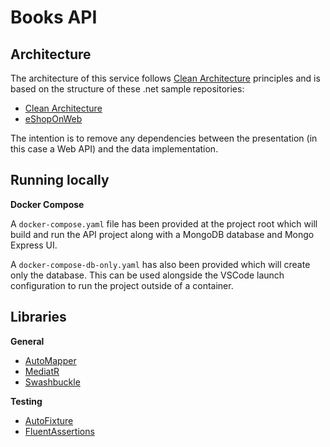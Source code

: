 # Books API

## Architecture 
The architecture of this service follows [Clean Architecture](https://blog.cleancoder.com/uncle-bob/2012/08/13/the-clean-architecture.html) principles and is based on the structure of these .net sample repositories: 
- [Clean Architecture](https://github.com/ardalis/CleanArchitecture#table-of-contents) 
- [eShopOnWeb](https://github.com/dotnet-architecture/eShopOnWeb)

The intention is to remove any dependencies between the presentation (in this case a Web API) and the data implementation. 

## Running locally
**Docker Compose**

A `docker-compose.yaml` file has been provided at the project root which will build and run the API project along with a MongoDB database and Mongo Express UI. 

A `docker-compose-db-only.yaml` has also been provided which will create only the database. This can be used alongside the VSCode launch configuration to run the project outside of a container. 

## Libraries
**General**
- [AutoMapper](https://automapper.org/)
- [MediatR](https://github.com/jbogard/MediatR)
- [Swashbuckle](https://github.com/domaindrivendev/Swashbuckle.AspNetCore)

**Testing**
- [AutoFixture](https://autofixture.github.io/)
- [FluentAssertions](https://fluentassertions.com/)



